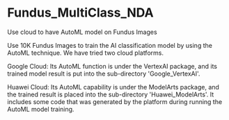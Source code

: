 # Fundus_MultiClass_NDA
 Use cloud to have AutoML model on Fundus Images

Use 10K Fundus Images to train the AI classification model by using the AutoML technique. We have tried two cloud platforms.

Google Cloud:
Its AutoML function is under the VertexAI package, and its trained model result is put into the sub-directory 'Google_VertexAI'.

Huawei Cloud:
Its AutoML capability is under the ModelArts package, and the trained result is placed into the sub-directory 'Huawei_ModelArts'. It includes some code that was generated by the platform during running the AutoML model training.
